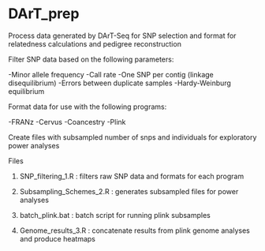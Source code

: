 # DArT_prep
Process data generated by DArT-Seq for SNP selection and format for relatedness calculations and pedigree reconstruction


Filter SNP data based on the following parameters:

-Minor allele frequency
-Call rate
-One SNP per contig (linkage disequilibrium)
-Errors between duplicate samples
-Hardy-Weinburg equilibrium

Format data for use with the following programs:

-FRANz
-Cervus
-Coancestry
-Plink

Create files with subsampled number of snps and individuals for exploratory power analyses

Files
1) SNP_filtering_1.R :
  filters raw SNP data and formats for each program
  
2) Subsampling_Schemes_2.R :
  generates subsampled files for power analyses
  
3) batch_plink.bat :
  batch script for running plink subsamples

4) Genome_results_3.R :
  concatenate results from plink genome analyses and produce heatmaps
  
